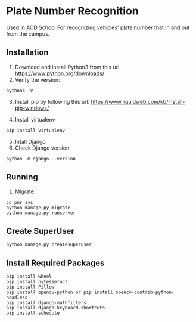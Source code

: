 # Plate Number Recognition

Used in ACD School For recognizing vehicles' plate number that in and out from the campus.

## Installation

1. Download and install Python3 from this url https://www.python.org/downloads/
2. Verify the version:

```()
python3 -V
```

3. Install pip by following this url: https://www.liquidweb.com/kb/install-pip-windows/

4. Install virtualenv

```()
pip install virtualenv
```

5. Intall Django
6. Check Django version

```()
python -m django --version
```

## Running

1. Migrate

```()
cd pnr_sys
python manage.py migrate
python manage.py runserver
```

## Create SuperUser

```()
python manage.py createsuperuser
```

## Install Required Packages

```()
pip install wheel
pip install pytesseract
pip install Pillow
pip install opencv-python or pip install opencv-contrib-python-headless
pip install django-mathfilters
pip install django-keyboard-shortcuts
pip install schedule
```
